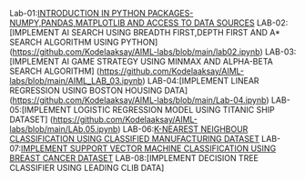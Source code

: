 
Lab-01:[INTRODUCTION IN PYTHON PACKAGES-NUMPY,PANDAS,MATPLOTLIB AND ACCESS TO DATA SOURCES](https://github.com/Kodelaaksay/AIML-labs/blob/main/lab02.ipynb)
LAB-02:[IMPLEMENT AI SEARCH USING BREADTH FIRST,DEPTH FIRST AND A* SEARCH ALGORITHM USING PYTHON] (https://github.com/Kodelaaksay/AIML-labs/blob/main/lab02.ipynb)
LAB-03:[IMPLEMENT AI GAME STRATEGY USING MINMAX AND ALPHA-BETA SEARCH ALGORITHM] (https://github.com/Kodelaaksay/AIML-labs/blob/main/AIML_LAB_03.ipynb)
LAB-04:[IMPLEMENT LINEAR REGRESSION USING BOSTON HOUSING DATA] (https://github.com/Kodelaaksay/AIML-labs/blob/main/Lab-04.ipynb)
LAB-05:[IMPLEMENT LOGISTIC REGRESSION MODEL USING TITANIC SHIP DATASET] (https://github.com/Kodelaaksay/AIML-labs/blob/main/LAb.05.ipynb)
LAB-06:[K-NEAREST NEIGHBOUR CLASSIFICATION USING CLASSIFIED MANUFACTURING DATASET](https://github.com/Kodelaaksay/AIML-labs/blob/main/Lab-06.ipynb)
LAB-07:[IMPLEMENT SUPPORT VECTOR MACHINE CLASSIFICATION USING BREAST CANCER DATASET](https://github.com/Kodelaaksay/AIML-labs/blob/main/AIML_LAB_07.ipynb)
LAB-08:[IMPLEMENT DECISION TREE CLASSIFIER USING LEADING CLIB DATA]
